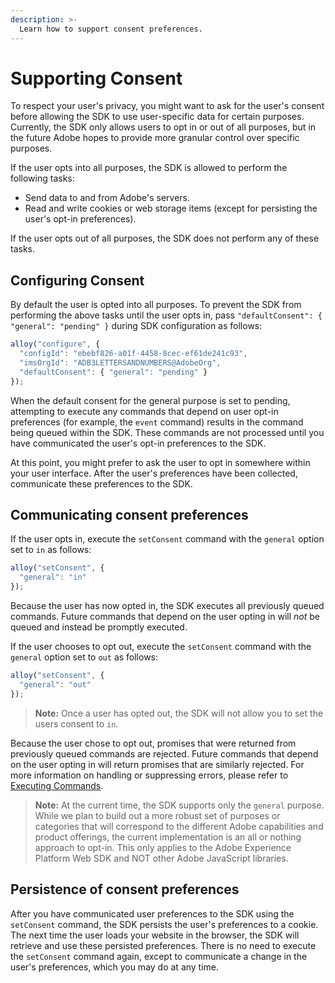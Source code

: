 ```yaml
---
description: >-
  Learn how to support consent preferences.
---
```


# Supporting Consent

To respect your user's privacy, you might want to ask for the user's consent before allowing the SDK to use user-specific data for certain purposes. Currently, the SDK only allows users to opt in or out of all purposes, but in the future Adobe hopes to provide more granular control over specific purposes.

If the user opts into all purposes, the SDK is allowed to perform the following tasks:

* Send data to and from Adobe's servers.
* Read and write cookies or web storage items (except for persisting the user's opt-in preferences).

If the user opts out of all purposes, the SDK does not perform any of these tasks.

## Configuring Consent

By default the user is opted into all purposes. To prevent the SDK from performing the above tasks until the user opts in, pass `"defaultConsent": { "general": "pending" }` during SDK configuration as follows:

```javascript
alloy("configure", {
  "configId": "ebebf826-a01f-4458-8cec-ef61de241c93",
  "imsOrgId": "ADB3LETTERSANDNUMBERS@AdobeOrg",
  "defaultConsent": { "general": "pending" }
});
```

When the default consent for the general purpose is set to pending, attempting to execute any commands that depend on user opt-in preferences (for example, the `event` command) results in the command being queued within the SDK. These commands are not processed until you have communicated the user's opt-in preferences to the SDK.

At this point, you might prefer to ask the user to opt in somewhere within your user interface. After the user's preferences have been collected, communicate these preferences to the SDK.

## Communicating consent preferences

If the user opts in, execute the `setConsent` command with the `general` option set to `in` as follows:

```javascript
alloy("setConsent", {
  "general": "in"
});
```

Because the user has now opted in, the SDK executes all previously queued commands. Future commands that depend on the user opting in will _not_ be queued and instead be promptly executed.

If the user chooses to opt out, execute the `setConsent` command with the `general` option set to `out` as follows:

```javascript
alloy("setConsent", {
  "general": "out"
});
```

> **Note:** Once a user has opted out, the SDK will not allow you to set the users consent to `in`.

Because the user chose to opt out, promises that were returned from previously queued commands are rejected. Future commands that depend on the user opting in will return promises that are similarly rejected. For more information on handling or suppressing errors, please refer to [Executing Commands](executing-commands.md).

> **Note:** At the current time, the SDK supports only the `general` purpose. While we plan to build out a more robust set of purposes or categories that will correspond to the different Adobe capabilities and product offerings, the current implementation is an all or nothing approach to opt-in.  This only applies to the Adobe Experience Platform Web SDK and NOT other Adobe JavaScript libraries.

## Persistence of consent preferences

After you have communicated user preferences to the SDK using the `setConsent` command, the SDK persists the user's preferences to a cookie. The next time the user loads your website in the browser, the SDK will retrieve and use these persisted preferences. There is no need to execute the `setConsent` command again, except to communicate a change in the user's preferences, which you may do at any time.